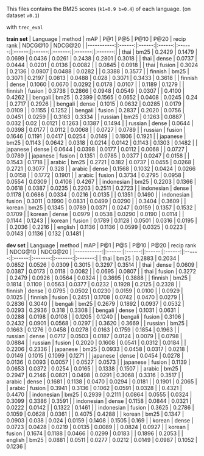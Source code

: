 This files contains the BM25 scores (`k1=0.9 b=0.4`) of each language. (on dataset `v0.1`)

with `trec_eval`

**train set**
|   Language |   method  |   mAP  |   P@1  |   P@5  |  P@10  |  P@20  | recip rank | NDCG@10 | NDCG@20 |
|-----------:|:------:|:------:|:------:|:------:|:------:|:------:|:-------:|:-------:|:-------:|
|    thai    |   bm25    |   0.2429  | 0.1479 | 0.0699 | 0.0436 | 0.0261 | 0.2438 |   0.2801 |  0.3018 |
|    thai    |   dense   |   0.0737  | 0.0444 | 0.0201 | 0.0136 | 0.0082 |  |   0.0845 |  0.0918 |
|    thai    |   fusion  |   0.3024  | 0.2136 | 0.0807 | 0.0488 | 0.0282 |  |   0.3388 |  0.3577 |
|   finnish  |   bm25    |   0.3071  | 0.2197 | 0.0813 | 0.0488 |  0.028 | 0.3071 |   0.3433 |  0.3618 |
|   finnish  |   dense   |   0.1060  | 0.0670 | 0.0292 | 0.0178 | 0.0107 |  |   0.1189 |  0.1279 |
|   finnish  |   fusion  |   0.3738  | 0.2866 | 0.0948 | 0.0549 | 0.0307 |  |   0.4100 |  0.4262 |
|   bengali  |   bm25    |   0.2399  | 0.1565 | 0.0652 | 0.0408 | 0.0245 | 0.24 |   0.2717 |  0.2926 |
|   bengali  |   dense   |   0.1015  | 0.0632 | 0.0285 | 0.0179 | 0.0109 |  |   0.1155 |  0.1252 |
|   bengali  |   fusion  |   0.2837  | 0.2020 | 0.0756 | 0.0451 | 0.0259 |  |   0.3163 |  0.3334 |
|   russian  |   bm25    |   0.1263  | 0.0887 |  0.032 |  0.02  | 0.0121 | 0.1263 |   0.1387 |  0.1494 |
|   russian  |   dense   |   0.0644  | 0.0398 | 0.0177 | 0.0112 | 0.0068 |  |   0.0727 |  0.0789 |
|   russian  |   fusion  |   0.1646  | 0.1191 | 0.0417 | 0.0254 | 0.0149 |  |   0.1806 |  0.1921 |
|  japanese  |   bm25    |   0.1143  | 0.0642 | 0.0318 | 0.0214 | 0.0142 | 0.1143 |   0.1303 |  0.1482 |
|  japanese  |   dense   |   0.0644  | 0.0398 | 0.0177 | 0.0112 | 0.0068 |  |   0.0727 |  0.0789 |
|  japanese  |   fusion  |   0.1351  | 0.0785 | 0.0377 | 0.0247 | 0.0158 |  |   0.1543 |  0.1718 |
|   arabic   |   bm25    |   0.2721  |  0.182 | 0.0737 | 0.0455 | 0.0268 | 0.2721 |   0.3077 |  0.328  |
|   arabic   |   dense   |   0.1568  | 0.1032 | 0.0424 | 0.0266 | 0.0158 |  |   0.1772 |  0.1901 |
|   arabic   |   fusion  |   0.3734  | 0.2795 | 0.0958 | 0.0554 | 0.0309 |  |   0.4106 |  0.4267 |
| indonesian |   bm25    |   0.2203  | 0.1366 | 0.0618 | 0.0387 | 0.0235 | 0.2203 |   0.2511 |  0.2723 |
| indonesian |   dense   |   0.1178  | 0.0686 | 0.0334 | 0.0216 | 0.0135 |  |   0.1351 |  0.1490 |
| indonesian |   fusion  |   0.3011  | 0.1990 | 0.0831 | 0.0499 | 0.0290 |  |   0.3404 |  0.3609 |
|   korean   |   bm25    |   0.1345  | 0.0789 | 0.0371 | 0.0247 | 0.0159 | 0.1357 |   0.1532 |  0.1709 |
|   korean   |   dense   |   0.0979  | 0.0538 | 0.0290 | 0.0190 | 0.0114 |  |   0.1144 |  0.1243 |
|   korean   |   fusion  |   0.1789  | 0.1128 | 0.0501 | 0.0316 | 0.0195 |  |   0.2036 |  0.2216 |
|   english  |   0.1136  |   0.1136  | 0.0599 | 0.0325 | 0.0223 | 0.0143 | 0.1136 |   0.132  |  0.1481 |

**dev set**
|   Language |   method  |   mAP  |   P@1  |   P@5  |  P@10  |  P@20  | recip rank | NDCG@10 | NDCG@20 |
|-----------:|:------:|:------:|:------:|:------:|:------:|:------:|:-------:|:-------:|:-------:|
|    thai    |   bm25    |   0.2883  | 0.2034 | 0.0852 | 0.0526 | 0.0309 | 0.3015 |   0.3297 |  0.3514 |
|    thai    |   dense   |   0.0609  | 0.0387 | 0.0173 | 0.0118 | 0.0082 |  |   0.0695 |  0.0807 |
|    thai    |   fusion  |   0.3272  | 0.2479 | 0.0926 | 0.0564 | 0.0324 |  |   0.3695 |  0.3888 |
|   finnish  |   bm25    |   0.1814  | 0.1109 | 0.0563 | 0.0377 | 0.0232 | 0.1928 |   0.2125 |  0.2328 |
|   finnish  |   dense   |   0.0795  | 0.0502 | 0.0230 | 0.0159 | 0.0100 |  |   0.0929 |  0.1025 |
|   finnish  |   fusion  |   0.2451  | 0.1708 | 0.0742 | 0.0470 | 0.0279 |  |   0.2836 |  0.3040 |
|   bengali  |   bm25    |   0.2679  | 0.1892 | 0.0937 | 0.0532 | 0.0293 | 0.2936 |   0.318  |  0.3308 |
|   bengali  |   dense   |   0.1031  | 0.0631 | 0.0288 | 0.0198 | 0.0108 |  |   0.1205 |  0.1240 |
|   bengali  |   fusion  |   0.3106  | 0.2432 | 0.0901 | 0.0568 | 0.0297 |  |   0.3620 |  0.3669 |
|   russian  |   bm25    |   0.1663  | 0.1276 | 0.0458 | 0.0278 | 0.0163 | 0.1759 |   0.1854 |  0.1963 |
|   russian  |   dense   |   0.0717  | 0.0503 | 0.0187 | 0.0124 | 0.0079 |  |   0.0798 |  0.0884 |
|   russian  |   fusion  |   0.2020  | 0.1608 | 0.0541 | 0.0312 | 0.0184 |  |   0.2206 |  0.2336 |
|  japanese  |   bm25    |   0.0933  | 0.0458 | 0.0317 | 0.0218 | 0.0149 | 0.1015 |   0.1099 |  0.1271 |
|  japanese  |   dense   |   0.0454  | 0.0278 | 0.0136 | 0.0093 | 0.0057 |  |   0.0527 |  0.0573 |
|  japanese  |   fusion  |   0.1139  | 0.0653 | 0.0372 | 0.0254 | 0.0165 |  |   0.1338 |  0.1507 |
|   arabic   |   bm25    |   0.2947  | 0.2146 | 0.0821 | 0.0498 | 0.0291 | 0.3068 |   0.3316 |  0.3517 |
|   arabic   |   dense   |   0.1681  | 0.1138 | 0.0470 | 0.0294 | 0.0181 |  |   0.1901 |  0.2065 |
|   arabic   |   fusion  |   0.3941  | 0.3136 | 0.1062 | 0.0591 | 0.0328 |  |   0.4321 |  0.4470 |
| indonesian |   bm25    |   0.2939  | 0.2111 | 0.0864 | 0.0555 | 0.0324 | 0.3099 |   0.3386 |  0.3591 |
| indonesian |   dense   |   0.1158  | 0.0844 | 0.0321 | 0.0222 | 0.0142 |  |   0.1322 |  0.1461 |
| indonesian |   fusion  |   0.3625  | 0.2786 | 0.1059 | 0.0628 | 0.0361 |  |   0.4075 |  0.4288 |
|   korean   |   bm25    |   0.1347  | 0.0903 |  0.038 |  0.024 | 0.0159 | 0.1408 |   0.1505 |  0.169  |
|   korean   |   dense   |   0.0723  | 0.0428 | 0.0219 | 0.0135 | 0.0089 |  |   0.0824 |  0.0927 |
|   korean   |   fusion  |   0.1674  | 0.1188 | 0.0466 | 0.0299 | 0.0183 |  |   0.1896 |  0.2053 |
|   english  |   bm25    |   0.0881  | 0.0511 | 0.0277 | 0.0212 | 0.0149 | 0.0987 |   0.1052 |  0.1236 |
